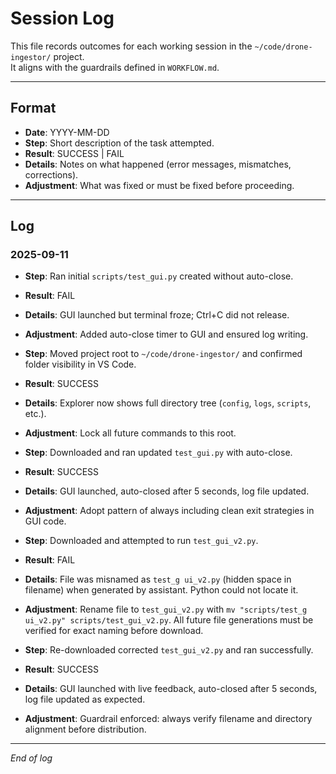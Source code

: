 # Session Log

This file records outcomes for each working session in the `~/code/drone-ingestor/` project.  
It aligns with the guardrails defined in `WORKFLOW.md`.

---

## Format
- **Date**: YYYY-MM-DD  
- **Step**: Short description of the task attempted.  
- **Result**: SUCCESS | FAIL  
- **Details**: Notes on what happened (error messages, mismatches, corrections).  
- **Adjustment**: What was fixed or must be fixed before proceeding.  

---

## Log

### 2025-09-11
- **Step**: Ran initial `scripts/test_gui.py` created without auto-close.  
- **Result**: FAIL  
- **Details**: GUI launched but terminal froze; Ctrl+C did not release.  
- **Adjustment**: Added auto-close timer to GUI and ensured log writing.

- **Step**: Moved project root to `~/code/drone-ingestor/` and confirmed folder visibility in VS Code.  
- **Result**: SUCCESS  
- **Details**: Explorer now shows full directory tree (`config`, `logs`, `scripts`, etc.).  
- **Adjustment**: Lock all future commands to this root.

- **Step**: Downloaded and ran updated `test_gui.py` with auto-close.  
- **Result**: SUCCESS  
- **Details**: GUI launched, auto-closed after 5 seconds, log file updated.  
- **Adjustment**: Adopt pattern of always including clean exit strategies in GUI code.

- **Step**: Downloaded and attempted to run `test_gui_v2.py`.  
- **Result**: FAIL  
- **Details**: File was misnamed as `test_g ui_v2.py` (hidden space in filename) when generated by assistant. Python could not locate it.  
- **Adjustment**: Rename file to `test_gui_v2.py` with `mv "scripts/test_g ui_v2.py" scripts/test_gui_v2.py`. All future file generations must be verified for exact naming before download.

- **Step**: Re-downloaded corrected `test_gui_v2.py` and ran successfully.  
- **Result**: SUCCESS  
- **Details**: GUI launched with live feedback, auto-closed after 5 seconds, log file updated as expected.  
- **Adjustment**: Guardrail enforced: always verify filename and directory alignment before distribution.

---

*End of log*
